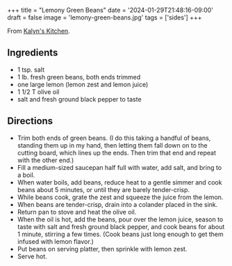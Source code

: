 +++
title = "Lemony Green Beans"
date = '2024-01-29T21:48:16-09:00'
draft = false
image = 'lemony-green-beans.jpg'
tags = ['sides']
+++

From [Kalyn's Kitchen](https://kalynskitchen.com/recipe-for-lemony-green-beans-green/#mv-creation-40-jtr).

## Ingredients
* 1 tsp. salt
* 1 lb. fresh green beans, both ends trimmed
* one large lemon (lemon zest and lemon juice)
* 1 1/2 T olive oil
* salt and fresh ground black pepper to taste

## Directions
* Trim both ends of green beans. (I do this taking a handful of beans, standing them up in my hand, then letting them fall down on to the cutting board, which lines up the ends. Then trim that end and repeat with the other end.)
* Fill a medium-sized saucepan half full with water, add salt, and bring to a boil.
* When water boils, add beans, reduce heat to a gentle simmer and cook beans about 5 minutes, or until they are barely tender-crisp.
* While beans cook, grate the zest and squeeze the juice from the lemon.
* When beans are tender-crisp, drain into a colander placed in the sink.
* Return pan to stove and heat the olive oil.
* When the oil is hot, add the beans, pour over the lemon juice, season to taste with salt and fresh ground black pepper, and cook beans for about 1 minute, stirring a few times. (Cook beans just long enough to get them infused with lemon flavor.)
* Put beans on serving platter, then sprinkle with lemon zest.
* Serve hot.
